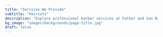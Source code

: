 ```yaml
---
title: "Services We Provide"
subtitle: "Haircuts"
description: "Explore professional barber services at Father and Son Barber Shop in Lorton, Virginia — including precision haircuts, beard trims, hot towel shaves, and grooming for all ages in a welcoming, family-friendly environment."
bg_image: "images/backgrounds/page-title.jpg"
draft: false
---
```

